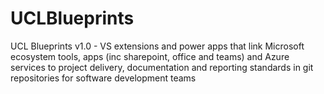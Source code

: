 # UCLBlueprints
UCL Blueprints  v1.0 - VS extensions and power apps that link Microsoft ecosystem tools, apps (inc sharepoint, office and teams) and Azure services to project delivery, documentation and reporting standards in git repositories for software development teams
